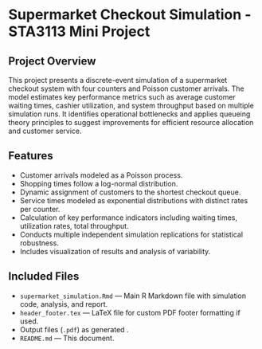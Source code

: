 # Supermarket Checkout Simulation - STA3113 Mini Project

## Project Overview

This project presents a discrete-event simulation of a supermarket checkout system with four counters and Poisson customer arrivals. The model estimates key performance metrics such as average customer waiting times, cashier utilization, and system throughput based on multiple simulation runs. It identifies operational bottlenecks and applies queueing theory principles to suggest improvements for efficient resource allocation and customer service.

## Features

- Customer arrivals modeled as a Poisson process.
- Shopping times follow a log-normal distribution.
- Dynamic assignment of customers to the shortest checkout queue.
- Service times modeled as exponential distributions with distinct rates per counter.
- Calculation of key performance indicators including waiting times, utilization rates, total throughput.
- Conducts multiple independent simulation replications for statistical robustness.
- Includes visualization of results and analysis of variability.

## Included Files

- `supermarket_simulation.Rmd` — Main R Markdown file with simulation code, analysis, and report.
- `header_footer.tex`  — LaTeX file for custom PDF footer formatting if used.
- Output files (`.pdf`) as generated .
- `README.md` — This document.





